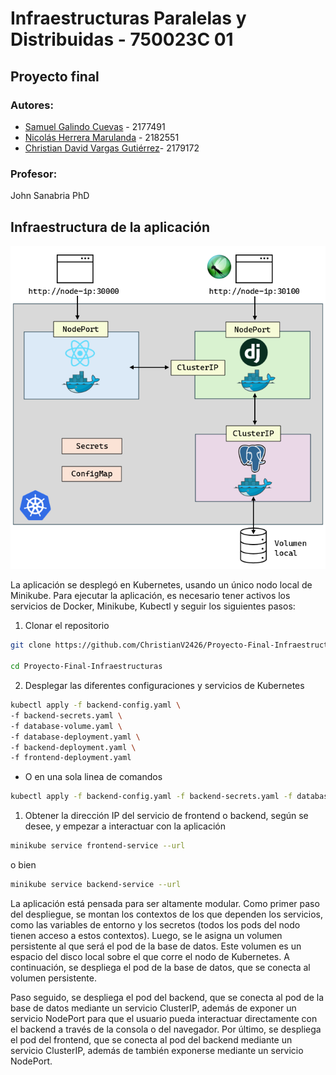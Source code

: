 # Infraestructuras Paralelas y Distribuidas - 750023C 01
## Proyecto final

### Autores:
- [Samuel Galindo Cuevas](https://github.com/SakyJoestar) - 2177491
- [Nicolás Herrera Marulanda](https://github.com/Herreran903) - 2182551
- [Christian David Vargas Gutiérrez](https://github.com/ChristianV2426/)- 2179172

### Profesor:
John Sanabria PhD


## Infraestructura de la aplicación

![Infraestructura de la aplicación](./frontend/public/k8s-schema.png)

La aplicación se desplegó en Kubernetes, usando un único nodo local de Minikube. Para ejecutar la aplicación, es necesario tener activos los servicios de Docker, Minikube, Kubectl y seguir los siguientes pasos:

1. Clonar el repositorio

```bash
git clone https://github.com/ChristianV2426/Proyecto-Final-Infraestructuras 

cd Proyecto-Final-Infraestructuras
```

2. Desplegar las diferentes configuraciones y servicios de Kubernetes

```bash
kubectl apply -f backend-config.yaml \
-f backend-secrets.yaml \
-f database-volume.yaml \
-f database-deployment.yaml \
-f backend-deployment.yaml \
-f frontend-deployment.yaml
```

- O en una sola linea de comandos

```bash
kubectl apply -f backend-config.yaml -f backend-secrets.yaml -f database-volume.yaml -f database-deployment.yaml -f backend-deployment.yaml -f frontend-deployment.yaml
```


1. Obtener la dirección IP del servicio de frontend o backend, según se desee, y empezar a interactuar con la aplicación

```bash
minikube service frontend-service --url
```
o bien
```bash
minikube service backend-service --url
```

La aplicación está pensada para ser altamente modular. Como primer paso del despliegue, se montan los contextos de los que dependen los servicios, como las variables de entorno y los secretos (todos los pods del nodo tienen acceso a estos contextos). Luego, se le asigna un volumen persistente al que será el pod de la base de datos. Este volumen es un espacio del disco local sobre el que corre el nodo de Kubernetes. A continuación, se despliega el pod de la base de datos, que se conecta al volumen persistente.

Paso seguido, se despliega el pod del backend, que se conecta al pod de la base de datos mediante un servicio ClusterIP, además de exponer un servicio NodePort para que el usuario pueda interactuar directamente con el backend a través de la consola o del navegador. Por último, se despliega el pod del frontend, que se conecta al pod del backend mediante un servicio ClusterIP, además de también exponerse mediante un servicio NodePort.
